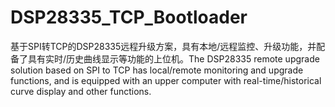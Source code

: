 # DSP28335_TCP_Bootloader
基于SPI转TCP的DSP28335远程升级方案，具有本地/远程监控、升级功能，并配备了具有实时/历史曲线显示等功能的上位机。The DSP28335 remote upgrade solution based on SPI to TCP has local/remote monitoring and upgrade functions, and is equipped with an upper computer with real-time/historical curve display and other functions.
